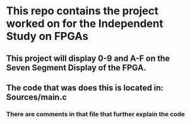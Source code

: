 # This repo contains the project worked on for the Independent Study on FPGAs

## This project will display 0-9 and A-F on the Seven Segment Display of the FPGA.

## The code that was does this is located in: Sources/main.c
### There are comments in that file that further explain the code

